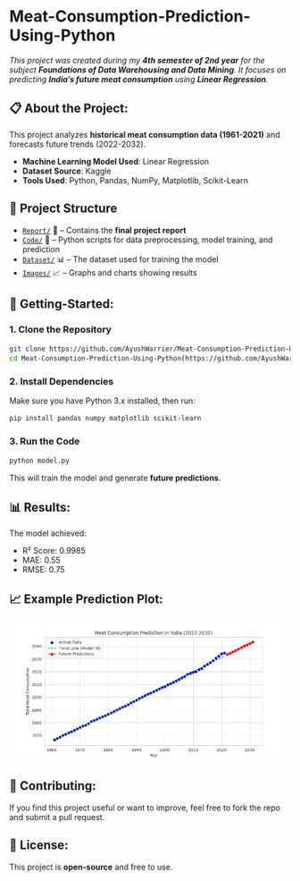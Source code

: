 # Meat-Consumption-Prediction-Using-Python

*This project was created during my **4th semester of 2nd year** for the subject **Foundations of Data Warehousing and Data Mining**. It focuses on predicting **India’s future meat consumption** using **Linear Regression**.*

## 📋 About the Project:  
This project analyzes **historical meat consumption data (1961-2021)** and forecasts future trends (2022-2032).  
- **Machine Learning Model Used**: Linear Regression  
- **Dataset Source**: Kaggle  
- **Tools Used**: Python, Pandas, NumPy, Matplotlib, Scikit-Learn  

## 🧱 Project Structure  
- [`Report/`](./report.pdf) 📄 – Contains the **final project report**  
- [`Code/`](./model.py) 🐍 – Python scripts for data preprocessing, model training, and prediction  
- [`Dataset/`](./meat_consumption.csv) 📊 – The dataset used for training the model  
- [`Images/`](./Images) 📈 – Graphs and charts showing results  

## 🏁 Getting-Started:

### **1. Clone the Repository**
```sh
git clone https://github.com/AyushWarrier/Meat-Consumption-Prediction-Using-Python.git
cd Meat-Consumption-Prediction-Using-Python(https://github.com/AyushWarrier/Meat-Consumption-Prediction-Using-Python.git)
```

### **2. Install Dependencies**
Make sure you have Python 3.x installed, then run:
```sh
pip install pandas numpy matplotlib scikit-learn
```

### **3. Run the Code**
```sh
python model.py
```
This will train the model and generate **future predictions**.

## 📊 Results:
The model achieved:
- R² Score: 0.9985
- MAE: 0.55
- RMSE: 0.75

## 📈 Example Prediction Plot:
![Linear_Regression Model](./Images/Linear_Regression.png)

## 🤝 Contributing:
If you find this project useful or want to improve, feel free to fork the repo and submit a pull request.

## 📜 License:
This project is **open-source** and free to use.
